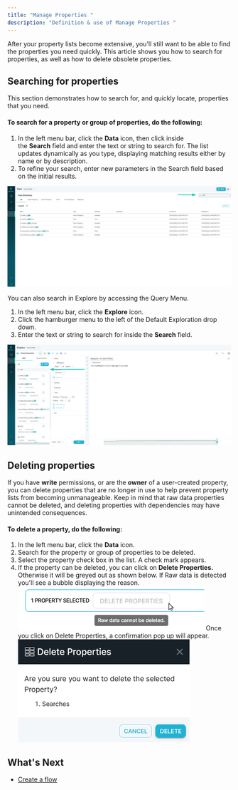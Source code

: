 ```yaml
---
title: "Manage Properties "
description: "Definition & use of Manage Properties "
---
```


After your property lists become extensive, you'll still want to be able to find the properties you need quickly. This article shows you how to search for properties, as well as how to delete obsolete properties.

## Searching for properties

This section demonstrates how to search for, and quickly locate, properties that you need.

#### To search for a property or group of properties, do the following:

1. In the left menu bar, click the **Data** icon, then click inside the **Search** field and enter the text or string to search for. The list updates dynamically as you type, displaying matching results either by name or by description.
2. To refine your search, enter new parameters in the Search field based on the initial results.

![](./attachments/2023-09-26%2013_33_48-.png)

You can also search in Explore by accessing the Query Menu.

1. In the left menu bar, click the **Explore** icon.
2. Click the hamburger menu to the left of the Default Exploration drop down.
3. Enter the text or string to search for inside the **Search** field.

![](./attachments/2023-09-26%2013_34_59-.png)

## Deleting properties

If you have **write** permissions, or are the **owner** of a user-created property, you can delete properties that are no longer in use to help prevent property lists from becoming unmanageable. Keep in mind that raw data properties cannot be deleted, and deleting properties with dependencies may have unintended consequences.

#### To delete a property, do the following:

1. In the left menu bar, click the **Data** icon.
2. Search for the property or group of properties to be deleted.
3. Select the property check box in the list. A check mark appears.
4. If the property can be deleted, you can click on **Delete Properties.** Otherwise it will be greyed out as shown below. If Raw data is detected you'll see a bubble displaying the reason.  
   ![](./attachments/image-20230320-173155.png)
   Once you click on Delete Properties, a confirmation pop up will appear.  
   ![](./attachments/image-20230320-173450.png)

## What's Next

- [Create a flow](../work-with-flows/create-a-flow)
